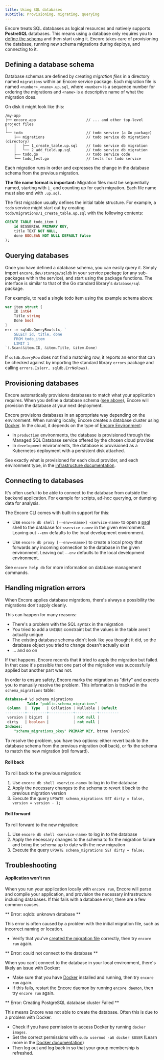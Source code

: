 ```yaml
---
title: Using SQL databases
subtitle: Provisioning, migrating, querying
---
```


Encore treats SQL databases as logical resources and natively supports **PostreSQL** databases.
This means using a database only requires you to [define the schema](#defining-a-database-schema)
and then start using it. Encore takes care of provisioning the database, running
new schema migrations during deploys, and connecting to it.

## Defining a database schema

Database schemas are defined by creating *migration files* in a directory named `migrations`
within an Encore service package. Each migration file is named `<number>_<name>.up.sql`, where
`<number>` is a sequence number for ordering the migrations and `<name>` is a
descriptive name of what the migration does.

On disk it might look like this:

```
/my-app
├── encore.app                       // ... and other top-level project files
│
└── todo                             // todo service (a Go package)
    ├── migrations                   // todo service db migrations (directory)
    │   ├── 1_create_table.up.sql    // todo service db migration
    │   └── 2_add_field.up.sql       // todo service db migration
    ├── todo.go                      // todo service code
    └── todo_test.go                 // tests for todo service
```

Each migration runs in order and expresses the change in the database schema
from the previous migration.

**The file name format is important:** Migration files must be sequentially named, starting with `1_` and counting up for each migration. Each file name must also end with `.up.sql`.

The first migration usually defines the initial table structure. For example,
a `todo` service might start out by creating `todo/migrations/1_create_table.up.sql` with
the following contents:

```sql
CREATE TABLE todo_item (
    id BIGSERIAL PRIMARY KEY,
    title TEXT NOT NULL,
    done BOOLEAN NOT NULL DEFAULT false
);
```

## Querying databases

Once you have defined a database schema, you can easily query it.
Simply import `encore.dev/storage/sqldb` in your service package (or any sub-packages within the service),
and start using the package functions. The interface is similar to that of the Go standard library's
`database/sql` package.

For example, to read a single todo item using the example schema above:

```go
var item struct {
    ID int64
    Title string
    Done bool
}
err := sqldb.QueryRow(ctx, `
    SELECT id, title, done
    FROM todo_item
    LIMIT 1
`).Scan(&item.ID, &item.Title, &item.Done)
```

If `sqldb.QueryRow` does not find a matching row, it reports an error that can be checked against
by importing the standard library `errors` package and calling `errors.Is(err, sqldb.ErrNoRows)`.

## Provisioning databases

Encore automatically provisions databases to match what your application requires.
When you define a database schema ([see above](#defining-a-database-schema)), Encore will provision the database at your next deployment.

Encore provisions databases in an appropriate way depending on the environment.
When running locally, Encore creates a database cluster using [Docker](https://www.docker.com/).
In the cloud, it depends on the type of [Encore Environment](/docs/concepts/environments):

- In `production` environments, the database is provisioned through the Managed SQL Database
  service offered by the chosen cloud provider.
- In `development` environments, the database is provisioned as a Kubernetes deployment
  with a persistent disk attached.

See exactly what is provisioned for each cloud provider, and each environment type, in the [infrastructure documentation](/docs/deploy/infra).

## Connecting to databases

It's often useful to be able to connect to the database from outside the backend application.
For example for scripts, ad-hoc querying, or dumping data for analysis.

The Encore CLI comes with built-in support for this:

* Use `encore db shell [--env=<name>] <service-name>` to open a [psql](https://www.postgresql.org/docs/current/app-psql.html)
  shell to the database for `<service-name>` in the given environment.
  Leaving out `--env` defaults to the local development environment.

* Use `encore db proxy [--env=<name>]` to create a local proxy that forwards any incoming connection
  to the database in the given environment.
  Leaving out `--env` defaults to the local development environment.

See `encore help db` for more information on database management commands.

## Handling migration errors

When Encore applies database migrations, there's always a possibility the migrations don't apply cleanly.

This can happen for many reasons:
- There's a problem with the SQL syntax in the migration
- You tried to add a `UNIQUE` constraint but the values in the table aren't actually unique
- The existing database schema didn't look like you thought it did, so the database object you tried to change doesn't actually exist
- ... and so on

If that happens, Encore records that it tried to apply the migration but failed.
In that case it's possible that one part of the migration was successfully applied but another part was not.

In order to ensure safety, Encore marks the migration as "dirty" and expects you to manually resolve the problem.
This information is tracked in the `schema_migrations` table:

```sql
database=# \d schema_migrations
          Table "public.schema_migrations"
 Column  |  Type   | Collation | Nullable | Default
---------+---------+-----------+----------+---------
 version | bigint  |           | not null |
 dirty   | boolean |           | not null |
Indexes:
    "schema_migrations_pkey" PRIMARY KEY, btree (version)
```

To resolve the problem, you have two options: either revert back to the database schema from the previous migration (roll back), or fix the schema to match the new migration (roll forward).

#### Roll back

To roll back to the previous migration:

1. Use `encore db shell <service-name>` to log in to the database
2. Apply the necessary changes to the schema to revert it back to the previous migration version
3. Execute the query `UPDATE schema_migrations SET dirty = false, version = version - 1;`

#### Roll forward

To roll forward to the new migration:

1. Use `encore db shell <service-name>` to log in to the database
2. Apply the necessary changes to the schema to fix the migration failure and bring the schema up to date with the new migration
3. Execute the query `UPDATE schema_migrations SET dirty = false;`

## Troubleshooting

#### Application won't run

When you run your application locally with `encore run`, Encore will parse and compile your application, and provision the necessary infrastructure including databases. If this fails with a database error, there are a few common causes.

** Error: sqldb: unknown database **

This error is often caused by a problem with the initial migration file, such as incorrect naming or location.

- Verify that you've [created the migration file](/docs/develop/databases#defining-a-database-schema) correctly, then try `encore run` again.

** Error: could not connect to the database **

When you can't connect to the database in your local environment, there's likely an issue with Docker:

- Make sure that you have [Docker](https://docker.com) installed and running, then try `encore run` again.
- If this fails, restart the Encore daemon by running `encore daemon`, then try `encore run` again.

** Error: Creating PostgreSQL database cluster Failed **

This means Encore was not able to create the database. Often this is due to a problem with Docker.

- Check if you have permission to access Docker by running `docker images`.
- Set the correct permissions with `sudo usermod -aG docker $USER` (Learn more in the [Docker documentation](https://docs.docker.com/engine/install/linux-postinstall/))
- Then log out and log back in so that your group membership is refreshed.